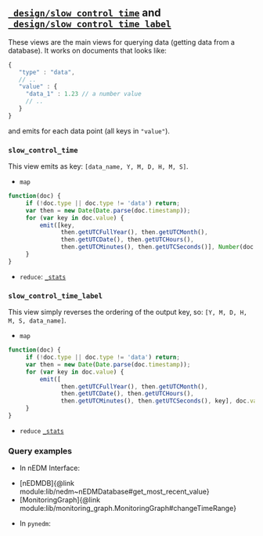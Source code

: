 ## [`_design/slow_control_time`](https://github.com/nEDM-TUM/nEDM-Interface/blob/master/_default_data/slow_control_time.json) and [`_design/slow_control_time_label`](https://github.com/nEDM-TUM/nEDM-Interface/blob/master/_default_data/slow_control_time_label.json)

These views are the main views for querying data (getting data from a database).  It works on documents that looks like:

```javascript
{
   "type" : "data",
   // ..
   "value" : {
     "data_1" : 1.23 // a number value
     // ..
   }
}
```

and emits for each data point (all keys in `"value"`).

### `slow_control_time`

This view emits as key: `[data_name, Y, M, D, H, M, S]`.

* `map`
```javascript
function(doc) {
     if (!doc.type || doc.type != 'data') return;
     var then = new Date(Date.parse(doc.timestamp));
     for (var key in doc.value) {
         emit([key,
               then.getUTCFullYear(), then.getUTCMonth(),
               then.getUTCDate(), then.getUTCHours(),
               then.getUTCMinutes(), then.getUTCSeconds()], Number(doc.value[key]));
     }
}
```
* `reduce`: [`_stats`](http://docs.couchdb.org/en/1.6.1/couchapp/ddocs.html#reducefun-builtin)

### `slow_control_time_label`

This view simply reverses the ordering of the output key, so: `[Y, M, D, H, M, S, data_name]`.

* `map`
```javascript
function(doc) {
     if (!doc.type || doc.type != 'data') return;
     var then = new Date(Date.parse(doc.timestamp));
     for (var key in doc.value) {
         emit([
               then.getUTCFullYear(), then.getUTCMonth(),
               then.getUTCDate(), then.getUTCHours(),
               then.getUTCMinutes(), then.getUTCSeconds(), key], doc.value[key]);
     }
}
```
* `reduce`
[`_stats`](http://docs.couchdb.org/en/1.6.1/couchapp/ddocs.html#reducefun-builtin)

### Query examples

* In nEDM Interface:
 - [nEDMDB]{@link module:lib/nedm~nEDMDatabase#get_most_recent_value}
 - [MonitoringGraph]{@link module:lib/monitoring_graph.MonitoringGraph#changeTimeRange}
* In `pynedm`:



